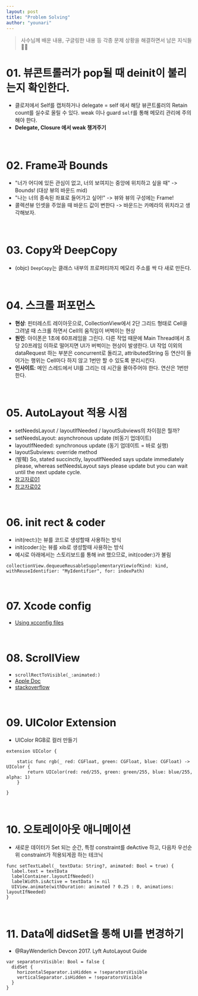 ```yaml
---
layout: post
title: "Problem Solving"
author: "younari"
---
```


> 사수님께 배운 내용, 구글링한 내용 등 각종 문제 상황을 해결하면서 남은 지식들 🙂🙃

# 01. 뷰콘트롤러가 pop될 때 deinit이 불리는지 확인한다.
- 클로저에서 Self를 캡처하거나 delegate = self 에서 해당 뷰콘트롤러의 Retain count를 실수로 올릴 수 있다. weak 이나 guard `self`를 통해 메모리 관리에 주의해야 한다.
- **Delegate, Closure 에서 weak 챙겨주기**

<br>

# 02. Frame과 Bounds
- "너가 어디에 있든 관심이 없고, 너의 보여지는 중앙에 위치하고 싶을 때" -> Bounds! (대상 뷰의 바운드 mid)
- "나는 너의 종속된 좌표로 들어가고 싶어!" -> 뷰와 뷰의 구성에는 Frame!
- 콜렉션뷰 인셋을 주었을 때 바운드 값이 변한다 -> 바운드는 카메라의 위치라고 생각해보자.

<br>

# 03. Copy와 DeepCopy
- (objc) `DeepCopy`는 클래스 내부의 프로퍼티까지 메모리 주소를 싹 다 새로 만든다.

<br>

# 04. 스크롤 퍼포먼스
- **현상**: 핀터레스트 레이아웃으로, CollectionView에서 2단 그리드 형태로 Cell을 그려낼 때 스크롤 하면서 Cell의 움직임이 버벅이는 현상
- **원인**: 아이폰은 1초에 60프레임을 그린다. 다른 작업 때문에 Main Thread에서 초당 20프레임 이하로 떨어지면 UI가 버벅이는 현상이 발생한다. UI 작업 이외의 dataRequest 하는 부분은 concurrent로 돌리고, attributedString 등 연산이 들어가는 행위는 Cell마다 하지 않고 1번만 할 수 있도록 분리시킨다.
- **인사이트**: 메인 스레드에서 UI를 그리는 데 시간을 몰아주어야 한다. 연산은 1번만 한다. 

<br>

# 05. AutoLayout 적용 시점
- setNeedsLayout / layoutIfNeeded / layoutSubviews의 차이점은 뭘까?
- setNeedsLayout: asynchronous update (비동기 업데이트)
- layoutIfNeeded: synchronous update (동기 업데이트 = 바로 실행)
- layoutSubviews: override method
- (발췌) So, stated succinctly, layoutIfNeeded says update immediately please, whereas setNeedsLayout says please update but you can wait until the next update cycle.
- [참고자료01](http://www.iosinsight.com/setneedslayout-vs-layoutifneeded-explained/)
- [참고자료02](https://medium.com/@abhimuralidharan/ios-swift-setneedslayout-vs-layoutifneeded-vs-layoutsubviews-5a2b486da31c)

<br>

# 06. init rect & coder
- init(rect:)는 뷰를 코드로 생성할때 사용하는 방식
- init(coder:)는 뷰를 xib로 생성할때 사용하는 방식
- 예시로 아래에서는 스토리보드를 통해 init 했으므로, init(coder:)가 불림

```
collectionView.dequeueReusableSupplementaryView(ofKind: kind, withReuseIdentifier: "MyIdentifier", for: indexPath) 
```

<br>

# 07. Xcode config
- [Using xcconfig files](http://www.jontolof.com/cocoa/using-xcconfig-files-for-you-xcode-project/)

<br>

# 08. ScrollView
- `scrollRectToVisible(_:animated:)`
- [Apple Doc](https://developer.apple.com/documentation/uikit/uiscrollview/1619439-scrollrecttovisible#declarations)
- [stackoverflow](https://stackoverflow.com/questions/1446536/uiscrollview-works-as-expected-but-scrollrecttovisible-does-nothing)

<br>

# 09. UIColor Extension
- UIColor RGB로 컬러 만들기

```
extension UIColor {
    
    static func rgb(_ red: CGFloat, green: CGFloat, blue: CGFloat) -> UIColor {
        return UIColor(red: red/255, green: green/255, blue: blue/255, alpha: 1)
    }
    
}
```

<br>

# 10. 오토레이아웃 애니메이션
- 새로운 데이터가 Set 되는 순간, 특정 constraint를 deActive 하고, 다음차 우선순위 constraint가 적용되게끔 하는 테크닉

```
func setTextLabel(_ textData: String?, animated: Bool = true) {
  label.text = textData
  labelContainer.layoutIfNeeded()
  labelWidth.isActive = textData != nil
  UIView.animate(withDuration: animated ? 0.25 : 0, animations: layoutIfNeeded)
}
```

<br>

# 11. Data에 didSet을 통해 UI를 변경하기
- @RayWenderlich Devcon 2017. Lyft AutoLayout Guide

```
var separatorsVisible: Bool = false {
  didSet {
    horizontalSeparator.isHidden = !separatorsVisible
    verticalSeparator.isHidden = !separatorsVisible
  }
}
```